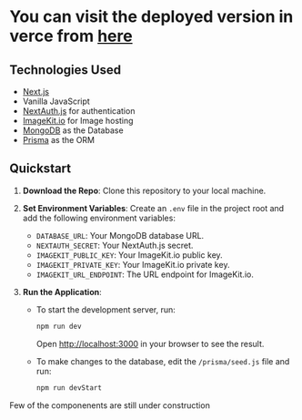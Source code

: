 
# You can visit the deployed version in verce from [here](https://02-ecom.vercel.app/)

## Technologies Used

- [Next.js](https://nextjs.org/)
- Vanilla JavaScript
- [NextAuth.js](https://next-auth.js.org/) for authentication
- [ImageKit.io](https://imagekit.io/) for Image hosting
- [MongoDB](https://www.mongodb.com/) as the Database
- [Prisma](https://www.prisma.io/) as the ORM

## Quickstart

1. **Download the Repo**: Clone this repository to your local machine.

2. **Set Environment Variables**: Create an `.env` file in the project root and add the following environment variables:

   - `DATABASE_URL`: Your MongoDB database URL.
   - `NEXTAUTH_SECRET`: Your NextAuth.js secret.
   - `IMAGEKIT_PUBLIC_KEY`: Your ImageKit.io public key.
   - `IMAGEKIT_PRIVATE_KEY`: Your ImageKit.io private key.
   - `IMAGEKIT_URL_ENDPOINT`: The URL endpoint for ImageKit.io.

3. **Run the Application**:
   - To start the development server, run:
     ```sh
     npm run dev
     ```
     Open [http://localhost:3000](http://localhost:3000) in your browser to see the result.

   - To make changes to the database, edit the `/prisma/seed.js` file and run:
     ```sh
     npm run devStart
     ```

Few of the componenents are still under construction
